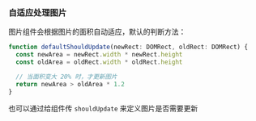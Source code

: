### 自适应处理图片

图片组件会根据图片的面积自动适应，默认的判断方法：

```ts
function defaultShouldUpdate(newRect: DOMRect, oldRect: DOMRect) {
  const newArea = newRect.width * newRect.height
  const oldArea = oldRect.width * oldRect.height

  // 当面积变大 20% 时，才更新图片
  return newArea > oldArea * 1.2
}
```

也可以通过给组件传 `shouldUpdate` 来定义图片是否需要更新
